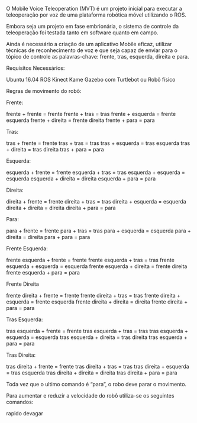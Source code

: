 O Mobile Voice Teleoperation (MVT) é um projeto inicial para executar a teleoperação por voz de uma plataforma robótica móvel utilizando o ROS.

Embora seja um projeto em fase embrionária, o sistema de controle da teleoperação foi testada tanto em software quanto em campo.

Ainda é necessário a criação de um aplicativo Mobile eficaz, utilizar técnicas de reconhecimento de voz e que seja capaz de enviar para o tópico de controle as palavras-chave: frente, tras, esquerda, direita e para.

Requisitos Necessários:

Ubuntu 16.04
ROS Kinect Kame
Gazebo com Turtlebot ou Robô físico

Regras de movimento do robô:

Frente:

frente + frente = frente
frente + tras = tras
frente + esquerda = frente esquerda
frente + direita = frente direita
frente + para = para

Tras:

tras + frente = frente
tras + tras = tras
tras + esquerda = tras esquerda
tras + direita = tras direita
tras + para = para

Esquerda:

esquerda + frente = frente
esquerda + tras = tras
esquerda + esquerda = esquerda
esquerda + direita = direita
esquerda + para = para

Direita:

direita + frente = frente
direita + tras = tras
direita + esquerda = esquerda
direita + direita = direita
direita + para = para

Para:

para + frente = frente
para + tras = tras
para + esquerda = esquerda
para + direita = direita
para + para = para

Frente Esquerda:

frente esquerda + frente = frente
frente esquerda + tras = tras
frente esquerda + esquerda = esquerda
frente esquerda + direita = frente direita
frente esquerda + para = para

Frente Direita

frente direita + frente = frente
frente direita + tras = tras
frente direita + esquerda = frente esquerda
frente direita + direita = direita
frente direita + para = para

Tras Esquerda:

tras esquerda + frente = frente
tras esquerda + tras = tras
tras esquerda + esquerda = esquerda
tras esquerda + direita = tras direita
tras esquerda + para = para

Tras Direita:

tras direita + frente = frente
tras direita + tras = tras
tras direita + esquerda = tras esquerda
tras direita + direita = direita
tras direita + para = para

Toda vez que o ultimo comando é “para”, o robo deve parar o movimento.

Para aumentar e reduzir a velocidade do robô utiliza-se os seguintes comandos:

rapido
devagar
